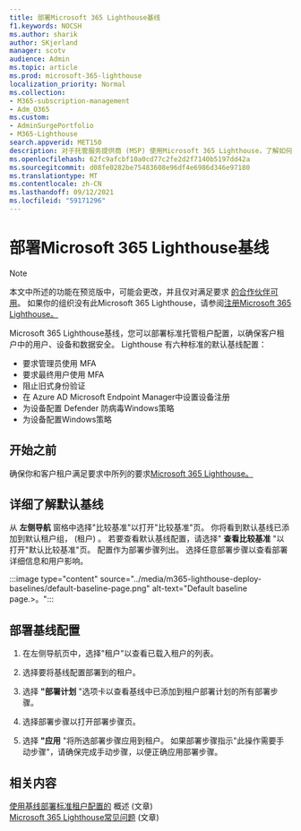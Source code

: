 ```yaml
---
title: 部署Microsoft 365 Lighthouse基线
f1.keywords: NOCSH
ms.author: sharik
author: SKjerland
manager: scotv
audience: Admin
ms.topic: article
ms.prod: microsoft-365-lighthouse
localization_priority: Normal
ms.collection:
- M365-subscription-management
- Adm_O365
ms.custom:
- AdminSurgePortfolio
- M365-Lighthouse
search.appverid: MET150
description: 对于托管服务提供商 (MSP) 使用Microsoft 365 Lighthouse，了解如何部署Microsoft 365 Lighthouse基线。
ms.openlocfilehash: 62fc9afcbf10a0cd77c2fe2d2f7140b5197dd42a
ms.sourcegitcommit: d08fe0282be75483608e96df4e6986d346e97180
ms.translationtype: MT
ms.contentlocale: zh-CN
ms.lasthandoff: 09/12/2021
ms.locfileid: "59171296"
---
```

# <a name="deploy-microsoft-365-lighthouse-baselines"></a>部署Microsoft 365 Lighthouse基线 

> [!NOTE]
> 本文中所述的功能在预览版中，可能会更改，并且仅对满足要求 [的合作伙伴可用](m365-lighthouse-requirements.md)。 如果你的组织没有此Microsoft 365 Lighthouse，请参阅[注册Microsoft 365 Lighthouse。](m365-lighthouse-sign-up.md)

Microsoft 365 Lighthouse基线，您可以部署标准托管租户配置，以确保客户租户中的用户、设备和数据安全。 Lighthouse 有六种标准的默认基线配置：

- 要求管理员使用 MFA
- 要求最终用户使用 MFA
- 阻止旧式身份验证
- 在 Azure AD Microsoft Endpoint Manager中设置设备注册
- 为设备配置 Defender 防病毒Windows策略
- 为设备配置Windows策略

## <a name="before-you-begin"></a>开始之前

确保你和客户租户满足要求中所列的要求[Microsoft 365 Lighthouse。](m365-lighthouse-requirements.md)

## <a name="learn-more-about-the-default-baseline"></a>详细了解默认基线

从 **左侧导航** 窗格中选择"比较基准"以打开"比较基准"页。 你将看到默认基线已添加到默认租户组， (租户) 。 若要查看默认基线配置，请选择" **查看比较基准** "以打开"默认比较基准"页。 配置作为部署步骤列出。 选择任意部署步骤以查看部署详细信息和用户影响。

:::image type="content" source="../media/m365-lighthouse-deploy-baselines/default-baseline-page.png" alt-text="Default baseline page.>。":::

## <a name="deploy-a-baseline-configuration"></a>部署基线配置  

1. 在左侧导航页中，选择"租户"以查看已载入租户的列表。

2. 选择要将基线配置部署到的租户。

3. 选择 **"部署计划** "选项卡以查看基线中已添加到租户部署计划的所有部署步骤。

4. 选择部署步骤以打开部署步骤页。

5. 选择 **"应用** "将所选部署步骤应用到租户。 如果部署步骤指示"此操作需要手动步骤"，请确保完成手动步骤，以便正确应用部署步骤。

## <a name="related-content"></a>相关内容

[使用基线部署标准租户配置的](m365-lighthouse-deploy-standard-tenant-configurations-overview.md) 概述 (文章) \
[Microsoft 365 Lighthouse常见问题](m365-lighthouse-faq.yml) (文章) 